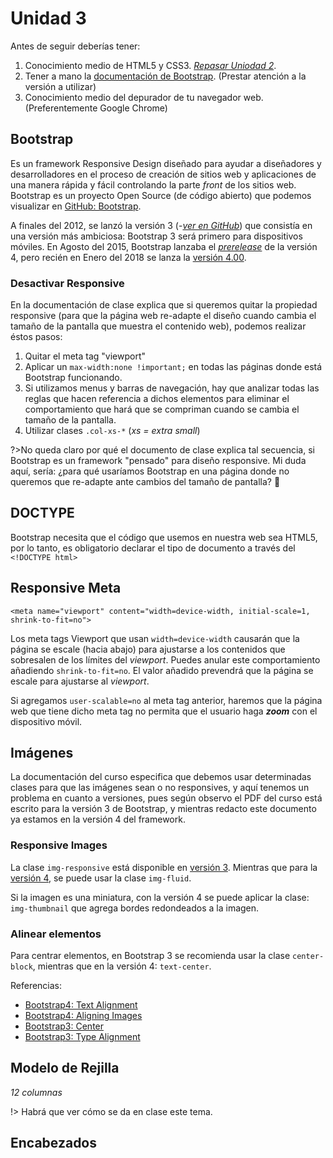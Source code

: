 # Unidad 3

Antes de seguir deberías tener:

1. Conocimiento medio de HTML5 y CSS3. [_Repasar Uniodad 2_](/u/unidad2.md).
1. Tener a mano la [documentación de Bootstrap](https://getbootstrap.com/docs/4.1/getting-started/introduction/). (Prestar atención a la versión a utilizar)
1. Conocimiento medio del depurador de tu navegador web. (Preferentemente Google Chrome)

## Bootstrap

Es un framework Responsive Design diseñado para ayudar a diseñadores y desarrolladores en el proceso de creación de sitios web y aplicaciones de una manera rápida y fácil controlando la parte _front_ de los sitios web. Bootstrap es un proyecto Open Source (de código abierto) que podemos visualizar en [GitHub: Bootstrap](https://github.com/twbs/bootstrap). 

A finales del 2012, se lanzó la versión 3 (-[_ver en GitHub_](https://github.com/twbs/bootstrap/pull/6342#issue-3439584)) que consistía en una versión más ambiciosa: Bootstrap 3 será primero para dispositivos móviles. En Agosto del 2015, Bootstrap lanzaba el _[prerelease](https://github.com/twbs/bootstrap/releases/tag/v4.0.0-alpha)_ de la versión 4, pero recién en Enero del 2018 se lanza la [versión 4.00](https://github.com/twbs/bootstrap/releases/tag/v4.0.0). 

### Desactivar Responsive

En la documentación de clase explica que si queremos quitar la propiedad responsive (para que la página web re-adapte el diseño cuando cambia el tamaño de la pantalla que muestra el contenido web), podemos realizar éstos pasos:

1. Quitar el meta tag "viewport"
1. Aplicar un `max-width:none !important;` en todas las páginas donde está Bootstrap funcionando. 
1. Si utilizamos menus y barras de navegación, hay que analizar todas las reglas que hacen referencia a dichos elementos para eliminar el comportamiento que hará que se compriman cuando se cambia el tamaño de la pantalla.
1. Utilizar clases `.col-xs-*` (_xs = extra small_)

?>No queda claro por qué el documento de clase explica tal secuencia, si Bootstrap es un framework "pensado" para diseño responsive. Mi duda aquí, sería: ¿para qué usaríamos Bootstrap en una página donde no queremos que re-adapte ante cambios del tamaño de pantalla? :thinking: 

## DOCTYPE

Bootstrap necesita que el código que usemos en nuestra web sea HTML5, por lo tanto, es obligatorio declarar el tipo de documento a través del `<!DOCTYPE html>`

## Responsive Meta

`<meta name="viewport" content="width=device-width, initial-scale=1, shrink-to-fit=no">`

Los meta tags Viewport que usan `width=device-width` causarán que la página se escale (hacia abajo) para ajustarse a los contenidos que sobresalen de los límites del _viewport_. Puedes anular este comportamiento añadiendo `shrink-to-fit=no`. El valor añadido prevendrá que la página se escale para ajustarse al _viewport_.

Si agregamos `user-scalable=no` al meta tag anterior, haremos que la página web que tiene dicho meta tag no permita que el usuario haga _**zoom**_ con el dispositivo móvil.

## Imágenes 

La documentación del curso especifica que debemos usar determinadas clases para que las imágenes sean o no responsives, y aquí tenemos un problema en cuanto a versiones, pues según observo el PDF del curso está escrito para la versión 3 de Bootstrap, y mientras redacto este documento ya estamos en la versión 4 del framework.

### Responsive Images

La clase `img-responsive` está disponible en [versión 3](https://getbootstrap.com/docs/3.3/css/#images). Mientras que para la [versión 4](http://getbootstrap.com/docs/4.1/content/images/#responsive-images), se puede usar la clase `img-fluid`.

Si la imagen es una miniatura, con la versión 4 se puede aplicar la clase: `img-thumbnail` que agrega bordes redondeados a la imagen. 

### Alinear elementos

Para centrar elementos, en Bootstrap 3 se recomienda usar la clase `center-block`, mientras que en la versión 4: `text-center`.

Referencias:

* [Bootstrap4: Text Alignment](http://getbootstrap.com/docs/4.1/utilities/text/#text-alignment)
* [Bootstrap4: Aligning Images](http://getbootstrap.com/docs/4.1/content/images/#aligning-images)
* [Bootstrap3: Center](https://getbootstrap.com/docs/3.3/css/#helper-classes-center)
* [Bootstrap3: Type Alignment](https://getbootstrap.com/docs/3.3/css/#type-alignment)

## Modelo de Rejilla

_12 columnas_

!> Habrá que ver cómo se da en clase este tema.

## Encabezados

<script async src="//jsfiddle.net/Waldo/7g53vxvp/embed/html,result/"></script>

